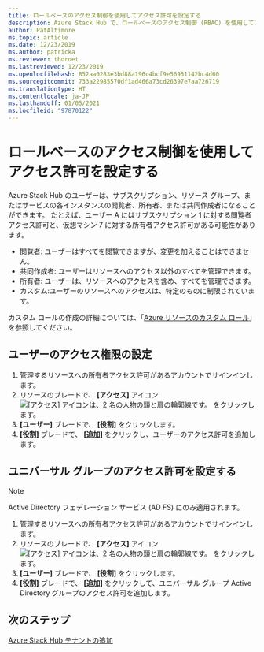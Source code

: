 ```yaml
---
title: ロールベースのアクセス制御を使用してアクセス許可を設定する
description: Azure Stack Hub で、ロールベースのアクセス制御 (RBAC) を使用してアクセス許可を設定する方法について説明します。
author: PatAltimore
ms.topic: article
ms.date: 12/23/2019
ms.author: patricka
ms.reviewer: thoroet
ms.lastreviewed: 12/23/2019
ms.openlocfilehash: 852aa0283e3bd88a196c4bcf9e56951142bc4d60
ms.sourcegitcommit: 733a22985570df1ad466a73cd26397e7aa726719
ms.translationtype: HT
ms.contentlocale: ja-JP
ms.lasthandoff: 01/05/2021
ms.locfileid: "97870122"
---
```

# <a name="set-access-permissions-using-role-based-access-control"></a>ロールベースのアクセス制御を使用してアクセス許可を設定する

Azure Stack Hub のユーザーは、サブスクリプション、リソース グループ、またはサービスの各インスタンスの閲覧者、所有者、または共同作成者になることができます。 たとえば、ユーザー A にはサブスクリプション 1 に対する閲覧者アクセス許可と、仮想マシン 7 に対する所有者アクセス許可がある可能性があります。

 - 閲覧者: ユーザーはすべてを閲覧できますが、変更を加えることはできません。
 - 共同作成者: ユーザーはリソースへのアクセス以外のすべてを管理できます。
 - 所有者: ユーザーは、リソースへのアクセスを含め、すべてを管理できます。
 - カスタム:ユーザーのリソースへのアクセスは、特定のものに制限されています。

 カスタム ロールの作成の詳細については、「[Azure リソースのカスタム ロール](/azure/role-based-access-control/custom-roles)」を参照してください。

## <a name="set-access-permissions-for-a-user"></a>ユーザーのアクセス権限の設定

1. 管理するリソースへの所有者アクセス許可があるアカウントでサインインします。
2. リソースのブレードで、 **[アクセス]** アイコン ![[アクセス] アイコンは、2 名の人物の頭と肩の輪郭線です。](media/azure-stack-manage-permissions/image1.png) をクリックします。
3. **[ユーザー]** ブレードで、 **[役割]** をクリックします。
4. **[役割]** ブレードで、 **[追加]** をクリックし、ユーザーのアクセス許可を追加します。

## <a name="set-access-permissions-for-a-universal-group"></a>ユニバーサル グループのアクセス許可を設定する 

> [!Note]
> Active Directory フェデレーション サービス (AD FS) にのみ適用されます。

1. 管理するリソースへの所有者アクセス許可があるアカウントでサインインします。
2. リソースのブレードで、 **[アクセス]** アイコン ![[アクセス] アイコンは、2 名の人物の頭と肩の輪郭線です。](media/azure-stack-manage-permissions/image1.png) をクリックします。
3. **[ユーザー]** ブレードで、 **[役割]** をクリックします。
4. **[役割]** ブレードで、 **[追加]** をクリックして、ユニバーサル グループ Active Directory グループのアクセス許可を追加します。

## <a name="next-steps"></a>次のステップ

[Azure Stack Hub テナントの追加](azure-stack-add-new-user-aad.md)
